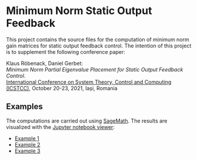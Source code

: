 # Minimum Norm Static Output Feedback

This project contains the source files for the computation of minimum norm gain matrices for static output feedback control.
The intention of this project is to supplement the following conference paper:

Klaus Röbenack, Daniel Gerbet:  
*Minimum Norm Partial Eigenvalue Placement for Static Output Feedback Control*.  
[International Conference on System Theory, Control and Computing (ICSTCC)](https://icstcc2021.ac.tuiasi.ro/),
October 20-23, 2021, Iași, Romania

## Examples

The computations are carried out using [SageMath](https://www.sagemath.org/). The results are visualized with the [Jupyter notebook viewer](https://nbviewer.jupyter.org/):

- [Example 1](https://nbviewer.jupyter.org/github/TUD-RST/minimum-norm-output-feedback/blob/main/src/example1frobenius.ipynb)
- [Example 2](https://nbviewer.jupyter.org/github/TUD-RST/minimum-norm-output-feedback/blob/main/src/example2frobenius.ipynb)
- [Example 3](https://nbviewer.jupyter.org/github/TUD-RST/minimum-norm-output-feedback/blob/main/src/example3frobenius.ipynb)